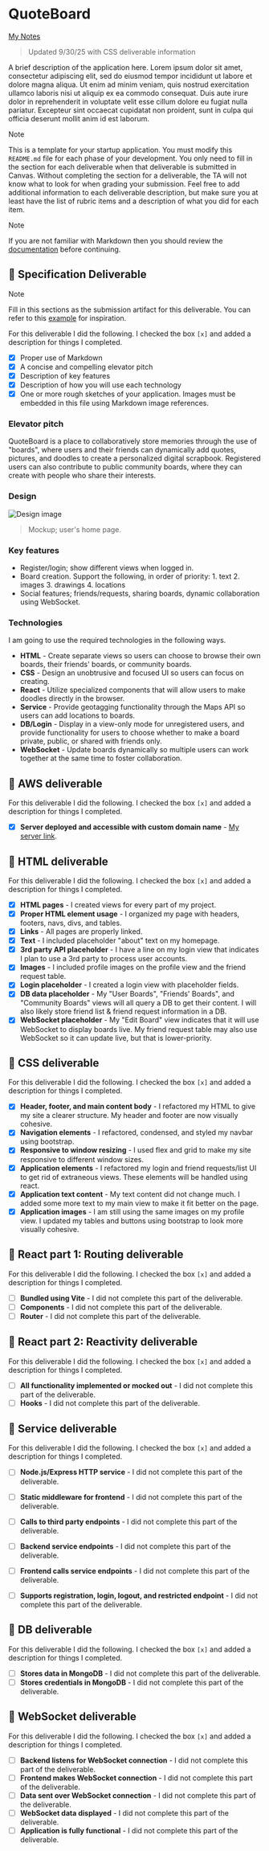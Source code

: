 # QuoteBoard

[My Notes](notes.md)

> Updated 9/30/25 with CSS deliverable information

A brief description of the application here. Lorem ipsum dolor sit amet, consectetur adipiscing elit, sed do eiusmod tempor incididunt ut labore et dolore magna aliqua. Ut enim ad minim veniam, quis nostrud exercitation ullamco laboris nisi ut aliquip ex ea commodo consequat. Duis aute irure dolor in reprehenderit in voluptate velit esse cillum dolore eu fugiat nulla pariatur. Excepteur sint occaecat cupidatat non proident, sunt in culpa qui officia deserunt mollit anim id est laborum.


> [!NOTE]
>  This is a template for your startup application. You must modify this `README.md` file for each phase of your development. You only need to fill in the section for each deliverable when that deliverable is submitted in Canvas. Without completing the section for a deliverable, the TA will not know what to look for when grading your submission. Feel free to add additional information to each deliverable description, but make sure you at least have the list of rubric items and a description of what you did for each item.

> [!NOTE]
>  If you are not familiar with Markdown then you should review the [documentation](https://docs.github.com/en/get-started/writing-on-github/getting-started-with-writing-and-formatting-on-github/basic-writing-and-formatting-syntax) before continuing.

## 🚀 Specification Deliverable

> [!NOTE]
>  Fill in this sections as the submission artifact for this deliverable. You can refer to this [example](https://github.com/webprogramming260/startup-example/blob/main/README.md) for inspiration.

For this deliverable I did the following. I checked the box `[x]` and added a description for things I completed.

- [x] Proper use of Markdown
- [x] A concise and compelling elevator pitch
- [x] Description of key features
- [x] Description of how you will use each technology
- [x] One or more rough sketches of your application. Images must be embedded in this file using Markdown image references.

### Elevator pitch

QuoteBoard is a place to collaboratively store memories through the use of "boards", where users and their friends can dynamically add quotes, pictures, and doodles to create a personalized digital scrapbook. Registered users can also contribute to public community boards, where they can create with people who share their interests.

### Design

![Design image](quote_board_mockup.png)
> Mockup; user's home page.

### Key features

- Register/login; show different views when logged in.
- Board creation. Support the following, in order of priority: 1. text 2. images 3. drawings 4. locations
- Social features; friends/requests, sharing boards, dynamic collaboration using WebSocket.

### Technologies

I am going to use the required technologies in the following ways.

- **HTML** - Create separate views so users can choose to browse their own boards, their friends' boards, or community boards.
- **CSS** - Design an unobtrusive and focused UI so users can focus on creating.
- **React** - Utilize specialized components that will allow users to make doodles directly in the browser.
- **Service** - Provide geotagging functionality through the Maps API so users can add locations to boards.
- **DB/Login** - Display in a view-only mode for unregistered users, and provide functionality for users to choose whether to make a board private, public, or shared with friends only.
- **WebSocket** - Update boards dynamically so multiple users can work together at the same time to foster collaboration.

## 🚀 AWS deliverable

For this deliverable I did the following. I checked the box `[x]` and added a description for things I completed.

- [x] **Server deployed and accessible with custom domain name** - [My server link](https://startup.quoteboard.click).

## 🚀 HTML deliverable

For this deliverable I did the following. I checked the box `[x]` and added a description for things I completed.

- [x] **HTML pages** - I created views for every part of my project.
- [x] **Proper HTML element usage** - I organized my page with headers, footers, navs, divs, and tables.
- [x] **Links** - All pages are properly linked.
- [x] **Text** - I included placeholder "about" text on my homepage.
- [x] **3rd party API placeholder** - I have a line on my login view that indicates I plan to use a 3rd party to process user accounts.
- [x] **Images** - I included profile images on the profile view and the friend request table.
- [x] **Login placeholder** - I created a login view with placeholder fields.
- [x] **DB data placeholder** - My "User Boards", "Friends' Boards", and "Community Boards" views will all query a DB to get their content. I will also likely store friend list & friend request information in a DB.
- [x] **WebSocket placeholder** - My "Edit Board" view indicates that it will use WebSocket to display boards live. My friend request table may also use WebSocket so it can update live, but that is lower-priority.

## 🚀 CSS deliverable

For this deliverable I did the following. I checked the box `[x]` and added a description for things I completed.

- [x] **Header, footer, and main content body** - I refactored my HTML to give my site a clearer structure. My header and footer are now visually cohesive.
- [x] **Navigation elements** - I refactored, condensed, and styled my navbar using bootstrap.
- [x] **Responsive to window resizing** - I used flex and grid to make my site responsive to different window sizes.
- [x] **Application elements** - I refactored my login and friend requests/list UI to get rid of extraneous views. These elements will be handled using react.
- [x] **Application text content** - My text content did not change much. I added some more text to my main view to make it fit better on the page.
- [x] **Application images** - I am still using the same images on my profile view. I updated my tables and buttons using bootstrap to look more visually cohesive.

## 🚀 React part 1: Routing deliverable

For this deliverable I did the following. I checked the box `[x]` and added a description for things I completed.

- [ ] **Bundled using Vite** - I did not complete this part of the deliverable.
- [ ] **Components** - I did not complete this part of the deliverable.
- [ ] **Router** - I did not complete this part of the deliverable.

## 🚀 React part 2: Reactivity deliverable

For this deliverable I did the following. I checked the box `[x]` and added a description for things I completed.

- [ ] **All functionality implemented or mocked out** - I did not complete this part of the deliverable.
- [ ] **Hooks** - I did not complete this part of the deliverable.

## 🚀 Service deliverable

For this deliverable I did the following. I checked the box `[x]` and added a description for things I completed.

- [ ] **Node.js/Express HTTP service** - I did not complete this part of the deliverable.
- [ ] **Static middleware for frontend** - I did not complete this part of the deliverable.
- [ ] **Calls to third party endpoints** - I did not complete this part of the deliverable.
- [ ] **Backend service endpoints** - I did not complete this part of the deliverable.
- [ ] **Frontend calls service endpoints** - I did not complete this part of the deliverable.
- [ ] **Supports registration, login, logout, and restricted endpoint** - I did not complete this part of the deliverable.


## 🚀 DB deliverable

For this deliverable I did the following. I checked the box `[x]` and added a description for things I completed.

- [ ] **Stores data in MongoDB** - I did not complete this part of the deliverable.
- [ ] **Stores credentials in MongoDB** - I did not complete this part of the deliverable.

## 🚀 WebSocket deliverable

For this deliverable I did the following. I checked the box `[x]` and added a description for things I completed.

- [ ] **Backend listens for WebSocket connection** - I did not complete this part of the deliverable.
- [ ] **Frontend makes WebSocket connection** - I did not complete this part of the deliverable.
- [ ] **Data sent over WebSocket connection** - I did not complete this part of the deliverable.
- [ ] **WebSocket data displayed** - I did not complete this part of the deliverable.
- [ ] **Application is fully functional** - I did not complete this part of the deliverable.
